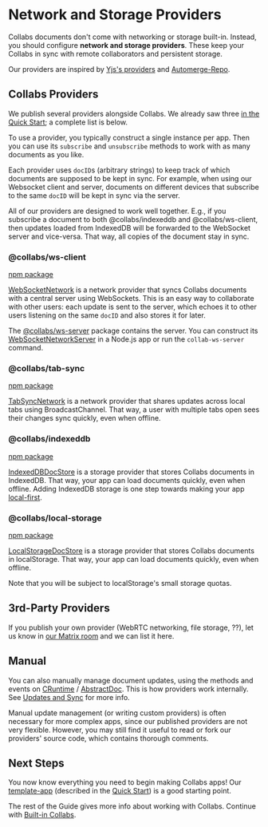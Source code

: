 # Network and Storage Providers

Collabs documents don't come with networking or storage built-in. Instead, you should configure **network and storage providers**. These keep your Collabs in sync with remote collaborators and persistent storage.

Our providers are inspired by [Yjs's providers](TODO) and [Automerge-Repo](TODO).

## Collabs Providers

We publish several providers alongside Collabs. We already saw three [in the Quick Start](../quick_start.html#network-and-storage-providers); a complete list is below.

To use a provider, you typically construct a single instance per app. Then you can use its `subscribe` and `unsubscribe` methods to work with as many documents as you like.

Each provider uses `docID`s (arbitrary strings) to keep track of which documents are supposed to be kept in sync. For example, when using our Websocket client and server, documents on different devices that subscribe to the same `docID` will be kept in sync via the server.

All of our providers are designed to work well together. E.g., if you subscribe a document to both @collabs/indexeddb and @collabs/ws-client, then updates loaded from IndexedDB will be forwarded to the WebSocket server and vice-versa. That way, all copies of the document stay in sync.

### @collabs/ws-client

[npm package](TODO)

[WebSocketNetwork](TODO) is a network provider that syncs Collabs documents with a central server using WebSockets. This is an easy way to collaborate with other users: each update is sent to the server, which echoes it to other users listening on the same `docID` and also stores it for later.

The [@collabs/ws-server](TODO) package contains the server. You can construct its [WebSocketNetworkServer](TODO) in a Node.js app or run the `collab-ws-server` command.

### @collabs/tab-sync

[npm package](TODO)

[TabSyncNetwork](TODO) is a network provider that shares updates across local tabs using BroadcastChannel. That way, a user with multiple tabs open sees their changes sync quickly, even when offline.

### @collabs/indexeddb

[npm package](TODO)

[IndexedDBDocStore](TODO) is a storage provider that stores Collabs documents in IndexedDB. That way, your app can load documents quickly, even when offline. Adding IndexedDB storage is one step towards making your app [local-first](https://www.inkandswitch.com/local-first/).

### @collabs/local-storage

[npm package](TODO)

[LocalStorageDocStore](TODO) is a storage provider that stores Collabs documents in localStorage. That way, your app can load documents quickly, even when offline.

Note that you will be subject to localStorage's small storage quotas.

## 3rd-Party Providers

If you publish your own provider (WebRTC networking, file storage, ??), let us know in [our Matrix room](https://matrix.to/#/#collabs-library:matrix.org) and we can list it here.

## Manual

You can also manually manage document updates, using the methods and events on [CRuntime](TODO) / [AbstractDoc](TODO). This is how providers work internally. See [Updates and Sync](../advanced//updates.html) for more info.

Manual update management (or writing custom providers) is often necessary for more complex apps, since our published providers are not very flexible. However, you may still find it useful to read or fork our providers' source code, which contains thorough comments.

## Next Steps

You now know everything you need to begin making Collabs apps! Our [template-app](TODO) (described in the [Quick Start](../quick_start.html)) is a good starting point.

The rest of the Guide gives more info about working with Collabs. Continue with [Built-in Collabs](./built_in_collabs.html).

